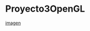 # Proyecto3OpenGL
[imagen](https://github.com/EJGDLG/Proyecto3OpenGL/blob/ed2c49a0b4cfe6ed819342207c65ffb9e5581821/openGL.PNG)
